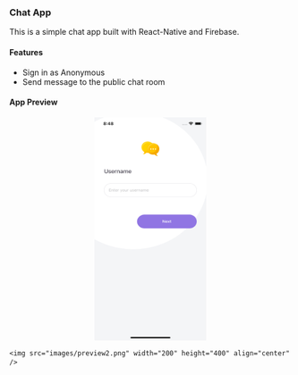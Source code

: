 ### Chat App

This is a simple chat app built with React-Native and Firebase.

#### Features

- Sign in as Anonymous
- Send message to the public chat room

#### App Preview
<p align="center">
    <img src="images/preview1.png" width="200" height="400" align="center" />

    <img src="images/preview2.png" width="200" height="400" align="center" />
</p>
